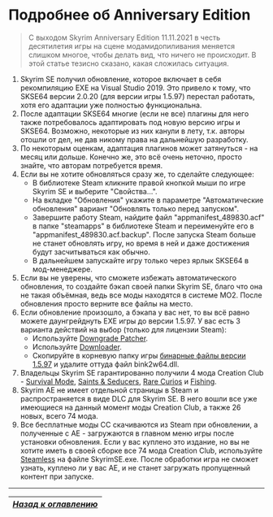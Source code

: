 # Подробнее об Anniversary Edition

> С выходом Skyrim Anniversary Edition 11.11.2021 в честь десятилетия игры на сцене модамидопиливания меняется слишком многое, чтобы делать вид, что ничего не происходит. В этой статье тезисно сказано, какая сложилась ситуация.

1. Skyrim SE получил обновление, которое включает в себя рекомпиляцию EXE на Visual Studio 2019. Это привело к тому, что SKSE64 версии 2.0.20 (для версии игры 1.5.97) перестал работать, хотя его адаптации уже полностью функциональна.
2. После адаптации SKSE64 многие (если не все) плагины для него также потребовалось адаптировать под новую версию игры и SKSE64. Возможно, некоторые из них канули в лету, т.к. авторы отошли от дел, не дав никому права на дальнейшую разработку.
3. По некоторым оценкам, адаптация плагинов может затянуться - на месяц или дольше. Конечно же, это всё очень неточно, просто знайте, что авторам потребуется время.
4. Если вы не хотите обновляться сразу же, то сделайте следующее:
    + В библиотеке Steam кликните правой кнопкой мыши по игре Skyrim SE и выберите "Свойства...".
    + На вкладке "Обновления" укажите в параметре "Автоматические обновления" вариант "Обновлять только перед запуском".
    + Завершите работу Steam, найдите файл "appmanifest_489830.acf" в папке "steamapps" в библиотеке Steam и переименуйте его в "appmanifest_489830.acf.backup". После запуска Steam больше не станет обновлять игру, но время в ней и даже достижения будут засчитываться как обычно.
    + В дальнейшем запускайте игру только через ярлык SKSE64 в мод-менеджере.
5. Если вы не уверены, что сможете избежать автоматического обновления, то создайте бэкап своей папки Skyrim SE, благо что она не такая объёмная, ведь все моды находятся в системе MO2. После обновления просто верните все файлы на место.
6. Если обновление произошло, а бэкапа у вас нет, то вы всё равно можете даунгрейднуть EXE игры до версии 1.5.97. У вас есть 3 варианта действий на выбор (только для лицензии Steam):
    + Используйте [Downgrade Patcher](https://www.nexusmods.com/skyrimspecialedition/mods/57618).
    + Используйте [Downloader](https://www.nexusmods.com/skyrimspecialedition/mods/61756).
    + Скопируйте в корневую папку игры [бинарные файлы версии 1.5.97](https://link.meridiano-web.com/sse:1597-bin) и удалите оттуда файл bink2w64.dll.
7. Владельцы Skyrim SE гарантированно получили 4 мода Creation Club - [Survival Mode](https://en.uesp.net/wiki/Skyrim:Survival_Mode), [Saints & Seducers](https://en.uesp.net/wiki/Skyrim:Saints_%26_Seducers), [Rare Curios](https://en.uesp.net/wiki/Skyrim:Rare_Curios) и [Fishing](https://en.uesp.net/wiki/Skyrim:Fishing).
8. Skyrim AE не имеет отдельной страницы в Steam и распространяется в виде DLC для Skyrim SE. В него вошли все уже имеющиеся на данный момент моды Creation Club, а также 26 новых, всего 74 мода.
9. Все бесплатные моды CC скачиваются из Steam при обновлении, а полученные с AE - загружаются в главном меню игры после установки обновления. Если у вас куплено это издание, но вы не хотите иметь в своей сборке все 74 мода Creation Club, используйте [Steamless](https://github.com/atom0s/Steamless) на файле SkyrimSE.exe. После обработки игра не сможет узнать, куплено ли у вас AE, и не станет загружать пропущенный контент при запуске.

------

|[*Назад к оглавлению*](../01_Оглавление.md)|
|:---:|
